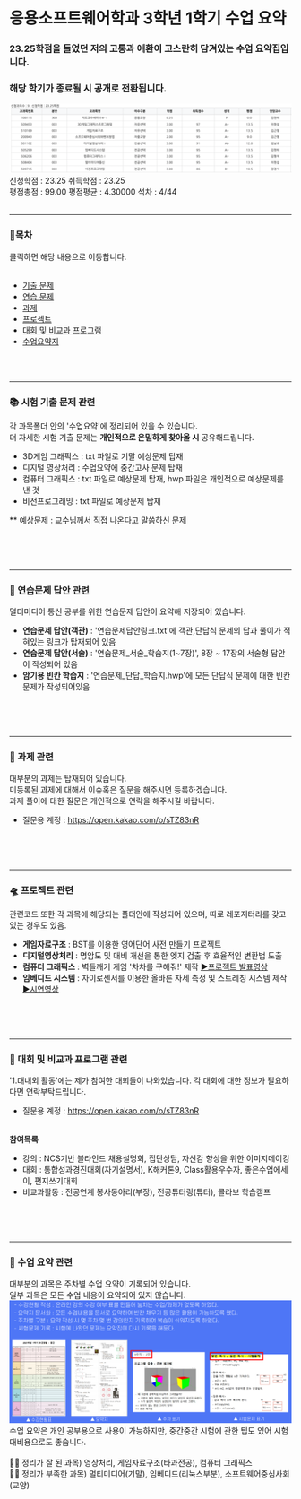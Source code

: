 # 응용소프트웨어학과 3학년 1학기 수업 요약
### 23.25학점을 들었던 저의 고통과 애환이 고스란히 담겨있는 수업 요약집입니다.<br>
### 해당 학기가 종료될 시 공개로 전환됩니다. <br>


![](https://github.com/oMFDOo/School_3.1/blob/main/1.%EB%8C%80%EB%82%B4%EC%99%B8%ED%99%9C%EB%8F%99/3%ED%95%99%EB%85%841%ED%95%99%EA%B8%B0%20%EC%84%B1%EC%A0%81.png?raw=true)
신청학점 : 23.25    취득학점 : 23.25    
평점총점 : 99.00    평점평균 : 4.30000    석차 : 4/44
<br>
<br>

---
 ### 🚩목차
 클릭하면 해당 내용으로 이동합니다. <br><br>
 
 - [기출 문제](#-시험-기출-문제-관련)<br>
 - [연습 문제](#-연습문제-답안-관련)<br>
 - [과제](#-과제-관련)<br>
 - [프로젝트](#-프로젝트-관련)<br>
 - [대회 및 비교과 프로그램](#-대회-및-비교과-프로그램-관련)<br>
 - [수업요약지](#-수업-요약-관련)<br>
 
<br>
<br>

---
 ### 📚 시험 기출 문제 관련
 각 과목폴더 안의 '수업요약'에 정리되어 있을 수 있습니다.<br>
 더 자세한 시험 기출 문제는 __개인적으로 은밀하게 찾아올 시__ 공유해드립니다. 

 - 3D게임 그래픽스 : txt 파일로 기말 예상문제 탑재
 - 디지털 영상처리 : 수업요약에 중간고사 문제 탑재
 - 컴퓨터 그래픽스 : txt 파일로 예상문제 탑재, hwp 파일은 개인적으로 예상문제를 낸 것
 - 비전프로그래밍 : txt 파일로 예상문제 탑재

 ** 예상문제 : 교수님께서 직접 나온다고 말씀하신 문제

<br>
<br>
<br>

---

 ### 📃 연습문제 답안 관련
 멀티미디어 통신 공부를 위한 연습문제 답안이 요약해 저장되어 있습니다.

 - **연습문제 답안(객관)** : '연습문제답안링크.txt'에 객관,단답식 문제의 답과 풀이가 적혀있는 링크가 탑재되어 있음
 - **연습문제 답안(서술)** : '연습문제_서술_학습지(1~7장)', 8장 ~ 17장의 서술형 답안이 작성되어 있음
 - **암기용 빈칸 학습지** : '연습문제_단답_학습지.hwp'에 모든 단답식 문제에 대한 빈칸 문제가 작성되어있음
 
<br>
<br>
<br>

---
 ### 🥽 과제 관련
 대부분의 과제는 탑재되어 있습니다.<br>
 미등록된 과제에 대해서 이슈혹은 질문을 해주시면 등록하겠습니다.<br>
 과제 풀이에 대한 질문은 개인적으로 연락을 해주시길 바랍니다.<br>
 - 질문용 계정 : https://open.kakao.com/o/sTZ83nR
<br>
<br>
<br>

---
 ### 🛸 프로젝트 관련
 관련코드 또한 각 과목에 해당되는 폴더안에 작성되어 있으며, 따로 레포지터리를 갖고 있는 경우도 있음.

 - **게임자료구조** : BST를 이용한 영어단어 사전 만들기 프로젝트
 - **디지털영상처리** : 명암도 및 대비 개선을 통한 엣지 검출 후 효율적인 변환법 도출
 - **컴퓨터 그래픽스** : 벽돌깨기 게임 '차차를 구해줘!' 제작 [▶프로젝트 발표영상](https://youtu.be/3-DOHu2xzj4)
 - **임베디드 시스템** : 자이로센서를 이용한 올바른 자세 측정 및 스트레칭 시스템 제작 [▶시연영상](https://youtu.be/yoiUCxmY_dg)
<br>
<br>
<br>

---
 ### 🏩 대회 및 비교과 프로그램 관련
 '1.대내외 활동'에는 제가 참여한 대회들이 나와있습니다. 각 대회에 대한 정보가 필요하다면 연락부탁드립니다.
  - 질문용 계정 : https://open.kakao.com/o/sTZ83nR <br> <br>

**참여목록**
 - 강의 : NCS기반 블라인드 채용설명회, 집단상담, 자신감 향상을 위한 이미지메이킹
 - 대회 : 통합성과경진대회(자기설명서), K해커톤9, Class활용우수자, 좋은수업에세이, 편지쓰기대회
 - 비교과활동 : 전공연계 봉사동아리(부장), 전공튜터링(튜터), 콜라보 학습캠프
<br>
<br>
<br>

---
 ### 💯 수업 요약 관련
 대부분의 과목은 주차별 수업 요약이 기록되어 있습니다.<br>
 일부 과목은 모든 수업 내용이 요약되어 있지 않습니다.<br>
 ![](https://github.com/oMFDOo/School_3.1/blob/main/1.%EB%8C%80%EB%82%B4%EC%99%B8%ED%99%9C%EB%8F%99/%EC%88%98%EC%97%85%EC%9A%94%EC%95%BD%EC%A7%80.png?raw=true)
 수업 요약은 개인 공부용으로 사용이 가능하지만, 중간중간 시험에 관한 팁도 있어 시험 대비용으로도 좋습니다.<br><br>
 👍🏻 정리가 잘 된 과목) 영상처리, 게임자료구조(타과전공), 컴퓨터 그래픽스<br>
 👎🏻 정리가 부족한 과목) 멀티미디어(기말), 임베디드(리눅스부분), 소프트웨어중심사회(교양)
